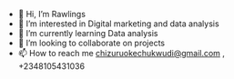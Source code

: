 - 👋 Hi, I’m Rawlings
- 👀 I’m interested in Digital marketing and data analysis 
- 🌱 I’m currently learning Data analysis 
- 💞️ I’m looking to collaborate on projects 
- 📫 How to reach me chizuruokechukwudi@gmail.com , +2348105431036

<!---
rawlings92/rawlings92 is a ✨ special ✨ repository because its `README.md` (this file) appears on your GitHub profile.
You can click the Preview link to take a look at your changes.
--->
